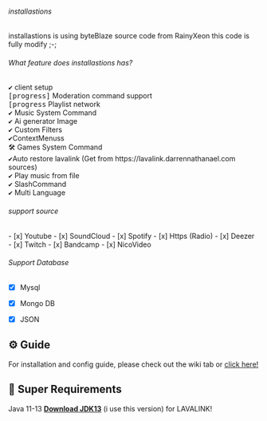 <h6>installastions</h6> 
installastions is using byteBlaze source code from RainyXeon this code is fully modify ;-;
<h6>What feature does installastions has?</h6>
<kbd>✔</kbd> client setup<br>
<kbd>[progress]</kbd> Moderation command support<br>
<kbd>[progress</kbd> Playlist network<br>
<kbd>✔</kbd>  Music System Command <br>
<kbd>✔</kbd> Ai generator Image<br>
<kbd>✔</kbd> Custom Filters<br>
<kbd>✔</kbd>ContextMenuss<br>
<kbd>🛠️</kbd> Games System Command<br>
<kbd>✔</kbd>Auto restore lavalink (Get from https://lavalink.darrennathanael.com sources)<br>
<kbd>✔</kbd> Play music from file<br>
<kbd>✔</kbd> SlashCommand<br>
<kbd>✔</kbd> Multi Language
</p>
<h6> support source</h6>
- [x] Youtube
- [x] SoundCloud
- [x] Spotify
- [x] Https (Radio)
- [x] Deezer
- [x] Twitch
- [x] Bandcamp
- [x] NicoVideo

<h6> Support Database </h6>

- [x] Mysql
- [x] Mongo DB
- [x] JSON


## ⚙️ Guide
For installation and config guide, please check out the wiki tab or [click here!](https://github.com/RainyXeon/Cylane/wiki)

## 🛑 Super Requirements

Java 11-13 **[Download JDK13](http://www.mediafire.com/file/m6gk7aoq96db8g0/file)** (i use this version) for LAVALINK!



